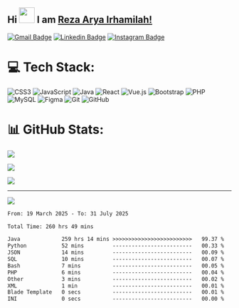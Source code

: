 ## Hi <img width="35em" src="https://i.giphy.com/media/w1OBpBd7kJqHrJnJ13/giphy.webp" width="40" /> I am [Reza Arya Irhamilah!](https://github.com/ezza-mee/)

[![Gmail Badge](https://img.shields.io/badge/-Email-EA4335?style=flat-square&logo=gmail&logoColor=white)](mailto:rezaaryairhamilah@gmail.com)
[![Linkedin Badge](https://img.shields.io/badge/-LinkedIn-0e76a8?style=flat-square&logo=Linkedin&logoColor=white)](https://www.linkedin.com/in/rezaaryairhamilah/)
[![Instagram Badge](https://img.shields.io/badge/-Instagram-e4405f?style=flat-square&logo=Instagram&logoColor=white)](https://www.instagram.com/ezza.mee?igsh=MTI2MW51NTZmOG03eg%3D%3D&utm_source=qr)


# 💻 Tech Stack:
![CSS3](https://img.shields.io/badge/css3-%231572B6.svg?style=for-the-badge&logo=css3&logoColor=white) ![JavaScript](https://img.shields.io/badge/javascript-%23323330.svg?style=for-the-badge&logo=javascript&logoColor=%23F7DF1E) ![Java](https://img.shields.io/badge/java-%23ED8B00.svg?style=for-the-badge&logo=openjdk&logoColor=white) ![React](https://img.shields.io/badge/react-%2320232a.svg?style=for-the-badge&logo=react&logoColor=%2361DAFB) ![Vue.js](https://img.shields.io/badge/vue.js-%2335495e.svg?style=for-the-badge&logo=vuedotjs&logoColor=%234FC08D) ![Bootstrap](https://img.shields.io/badge/bootstrap-%238511FA.svg?style=for-the-badge&logo=bootstrap&logoColor=white) ![PHP](https://img.shields.io/badge/php-%23777BB4.svg?style=for-the-badge&logo=php&logoColor=white) ![MySQL](https://img.shields.io/badge/mysql-4479A1.svg?style=for-the-badge&logo=mysql&logoColor=white) ![Figma](https://img.shields.io/badge/figma-%23F24E1E.svg?style=for-the-badge&logo=figma&logoColor=white) ![Git](https://img.shields.io/badge/git-%23F05033.svg?style=for-the-badge&logo=git&logoColor=white) ![GitHub](https://img.shields.io/badge/github-%23121011.svg?style=for-the-badge&logo=github&logoColor=white)
# 📊 GitHub Stats:


![](https://github-readme-stats.vercel.app/api?username=ezza-mee&theme=dark&hide_border=false&include_all_commits=false&count_private=false)<br/>

![](https://github-readme-stats.vercel.app/api/top-langs/?username=ezza-mee&theme=dark&hide_border=false&include_all_commits=false&count_private=false&layout=compact)<br>


![](https://nirzak-streak-stats.vercel.app/?user=ezza-mee&theme=dark&hide_border=false)<br/>


---
[![](https://visitcount.itsvg.in/api?id=ezza&icon=0&color=0)](https://visitcount.itsvg.in)

<!-- Proudly created with GPRM ( https://gprm.itsvg.in ) -->

<!--START_SECTION:waka-->

```txt
From: 19 March 2025 - To: 31 July 2025

Total Time: 260 hrs 49 mins

Java             259 hrs 14 mins >>>>>>>>>>>>>>>>>>>>>>>>>   99.37 %
Python           52 mins         -------------------------   00.33 %
JSON             14 mins         -------------------------   00.09 %
SQL              10 mins         -------------------------   00.07 %
Bash             7 mins          -------------------------   00.05 %
PHP              6 mins          -------------------------   00.04 %
Other            3 mins          -------------------------   00.02 %
XML              1 min           -------------------------   00.01 %
Blade Template   0 secs          -------------------------   00.01 %
INI              0 secs          -------------------------   00.00 %
```

<!--END_SECTION:waka-->
